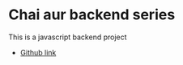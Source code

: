 # Chai aur backend series

This is a javascript backend project

- [Github link](https://www.github.com/bikash1376)